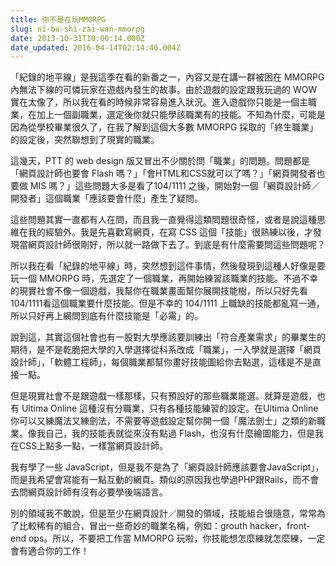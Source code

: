```yaml
---
title: 你不是在玩MMORPG
slug: ni-bu-shi-zai-wan-mmorpg
date: 2013-10-31T10:00:14.000Z
date_updated: 2016-04-14T02:14:40.004Z
---
```


「紀錄的地平線」是我這季在看的新番之一，內容又是在講一群被困在 MMORPG 內無法下線的可憐玩家在遊戲內發生的故事。由於遊戲的設定跟我玩過的 WOW 實在太像了，所以我在看的時候非常容易進入狀況。進入遊戲你只能是一個主職業，在加上一個副職業，選定後你就只能學該職業有的技能。不知為什麼，可能是因為從學校畢業很久了，在我了解到這個大多數 MMORPG 採取的「終生職業」的設定後，突然聯想到了現實的職業。

這幾天，PTT 的 web design 版又冒出不少關於問「職業」的問題。問題都是「網頁設計師也要會 Flash 嗎？」「會HTML和CSS就可以了嗎？」「網頁開發者也要做 MIS 嗎？」這些問題大多是看了104/1111 之後，開始對一個「網頁設計師／開發者」這個職業「應該要會什麼」產生了疑問。

這些問題其實一直都有人在問，而且我一直覺得這類問題很奇怪，或者是說這種思維在我的經驗外。我是先喜歡寫網頁，在寫 CSS 這個「技能」很熟練以後，才發現當網頁設計師很剛好，所以就一路做下去了。到底是有什麼需要問這些問題呢？

所以我在看「紀錄的地平線」時，突然想到這件事情，然後發現到這種人好像是要玩一個 MMORPG 時，先選定了一個職業，再開始練習該職業的技能。不過不幸的現實社會不像一個遊戲，我幫你在職業畫面幫你展開技能樹，所以只好先看104/1111看這個職業要什麼技能。但是不幸的 104/1111 上職缺的技能都亂寫一通，所以只好再上網問到底有什麼技能是「必需」的。

說到這，其實這個社會也有一股對大學應該要訓練出「符合產業需求」的畢業生的期待，是不是乾脆把大學的入學選擇從科系改成「職業」，一入學就是選擇「網頁設計師」，「軟體工程師」，每個職業都幫你畫好技能圖給你去點選，這樣是不是直接一點。

但是現實社會不是跟遊戲一樣那樣，只有預設好的那些職業能選。就算是遊戲，也有 Ultima Online 這種沒有分職業，只有各種技能練習的設定。在Ultima Online 你可以又練魔法又練劍法，不需要等遊戲設定幫你開一個「魔法劍士」之類的新職業。像我自己，我的技能表就從來沒有點過 Flash，也沒有什麼繪圖能力，但是我在CSS上點多一點，一樣當網頁設計師。

我有學了一些 JavaScript，但是我不是為了「網頁設計師應該要會JavaScript」，而是我希望會寫能有一點互動的網頁。類似的原因我也學過PHP跟Rails，而不會去問網頁設計師有沒有必要學後端語言。

別的領域我不敢說，但是至少在網頁設計／開發的領域，技能組合很隨意，常常為了比較稀有的組合，冒出一些奇妙的職業名稱，例如：grouth hacker，front-end ops。所以，不要把工作當 MMORPG 玩啦，你技能想怎麼練就怎麼練，一定會有適合你的工作！
